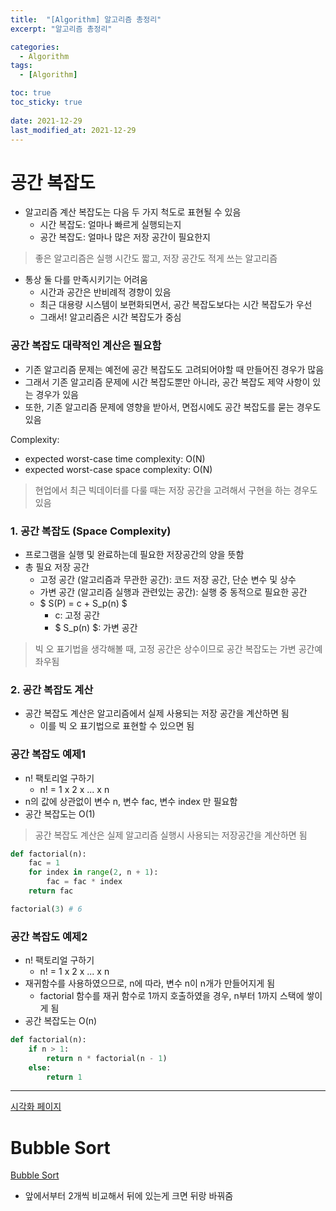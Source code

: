 ```yaml
---
title:  "[Algorithm] 알고리즘 총정리"
excerpt: "알고리즘 총정리"

categories:
  - Algorithm
tags:
  - [Algorithm]

toc: true
toc_sticky: true
 
date: 2021-12-29
last_modified_at: 2021-12-29
---
```

# 공간 복잡도
- 알고리즘 계산 복잡도는 다음 두 가지 척도로 표현될 수 있음
   - 시간 복잡도: 얼마나 빠르게 실행되는지
   - 공간 복잡도: 얼마나 많은 저장 공간이 필요한지

> 좋은 알고리즘은 실행 시간도 짧고, 저장 공간도 적게 쓰는 알고리즘

- 통상 둘 다를 만족시키기는 어려움
  - 시간과 공간은 반비례적 경향이 있음
  - 최근 대용량 시스템이 보편화되면서, 공간 복잡도보다는 시간 복잡도가 우선 
  - 그래서! 알고리즘은 시간 복잡도가 중심

### 공간 복잡도 대략적인 계산은 필요함
- 기존 알고리즘 문제는 예전에 공간 복잡도도 고려되어야할 때 만들어진 경우가 많음
- 그래서 기존 알고리즘 문제에 시간 복잡도뿐만 아니라, 공간 복잡도 제약 사항이 있는 경우가 있음
- 또한, 기존 알고리즘 문제에 영향을 받아서, 면접시에도 공간 복잡도를 묻는 경우도 있음

Complexity:
- expected worst-case time complexity: O(N)
- expected worst-case space complexity: O(N)

> 현업에서 최근 빅데이터를 다룰 때는 저장 공간을 고려해서 구현을 하는 경우도 있음 


### 1. 공간 복잡도 (Space Complexity)
- 프로그램을 실행 및 완료하는데 필요한 저장공간의 양을 뜻함
- 총 필요 저장 공간
  - 고정 공간 (알고리즘과 무관한 공간): 코드 저장 공간, 단순 변수 및 상수
  - 가변 공간 (알고리즘 실행과 관련있는 공간): 실행 중 동적으로 필요한 공간
  - $ S(P) = c + S_p(n) $
    - c: 고정 공간
    - $ S_p(n) $: 가변 공간

> 빅 오 표기법을 생각해볼 때, 고정 공간은 상수이므로 공간 복잡도는 가변 공간예 좌우됨


### 2. 공간 복잡도 계산
- 공간 복잡도 계산은 알고리즘에서 실제 사용되는 저장 공간을 계산하면 됨 
  - 이를 빅 오 표기법으로 표현할 수 있으면 됨 

### 공간 복잡도 예제1
- n! 팩토리얼 구하기
  - n! = 1 x 2 x ... x n
- n의 값에 상관없이 변수 n, 변수 fac, 변수 index 만 필요함
- 공간 복잡도는 O(1)

> 공간 복잡도 계산은 실제 알고리즘 실행시 사용되는 저장공간을 계산하면 됨

```python
def factorial(n):
    fac = 1
    for index in range(2, n + 1):
        fac = fac * index
    return fac

factorial(3) # 6
```

### 공간 복잡도 예제2
- n! 팩토리얼 구하기
  - n! = 1 x 2 x ... x n
- 재귀함수를 사용하였으므로, n에 따라, 변수 n이 n개가 만들어지게 됨
  - factorial 함수를 재귀 함수로 1까지 호출하였을 경우, n부터 1까지 스택에 쌓이게 됨
- 공간 복잡도는 O(n)

``` python
def factorial(n):
    if n > 1:
        return n * factorial(n - 1)
    else:
        return 1
```

---

[시각화 페이지](https://visualgo.net/en/sorting)
# Bubble Sort
[Bubble Sort](https://en.wikipedia.org/wiki/Bubble_sort)
- 앞에서부터 2개씩 비교해서 뒤에 있는게 크면 뒤랑 바꿔줌